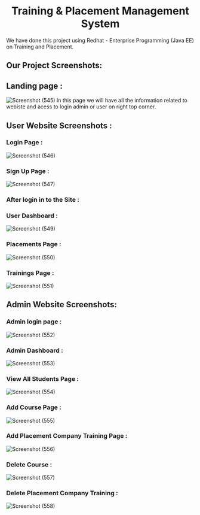 <h1 align="center" id="title">Training & Placement Management System</h1>

We have done this project using Redhat - Enterprise Programming (Java EE) on Training and Placement. 

<h2 font="bold"> Our Project Screenshots: </h2>

## Landing page : 

![Screenshot (545)](https://github.com/Venkataramanabaratam1/EP-REDHAT-SDP/assets/109843726/fb1c9953-908b-49d0-8746-92aea98628dc)
In this page we will have all the information related to webiste and acess to login admin or user on right top corner. 

## User Website Screenshots : 
  
### Login Page : 

![Screenshot (546)](https://github.com/Venkataramanabaratam1/EP-REDHAT-SDP/assets/109843726/c8b76364-5322-4b2a-b59f-8a0ab5cc734d)

### Sign Up Page :

![Screenshot (547)](https://github.com/Venkataramanabaratam1/EP-REDHAT-SDP/assets/109843726/de107881-fccd-4e10-8de4-09d4be5d7832)

### After login in to the Site :

### User Dashboard :

![Screenshot (549)](https://github.com/Venkataramanabaratam1/EP-REDHAT-SDP/assets/109843726/184d180f-b82d-4ff7-b881-4af6da9ca994)

### Placements Page :

![Screenshot (550)](https://github.com/Venkataramanabaratam1/EP-REDHAT-SDP/assets/109843726/17dea8b7-5181-4120-ac85-5e549f5e9a4c)

### Trainings Page :

![Screenshot (551)](https://github.com/Venkataramanabaratam1/EP-REDHAT-SDP/assets/109843726/0ef2ad83-bdd4-4407-b181-99f387d346e1)


## Admin Website Screenshots:

### Admin login page :

![Screenshot (552)](https://github.com/Venkataramanabaratam1/EP-REDHAT-SDP/assets/109843726/210c74c1-afb6-4706-bc10-c35f65c9655d)

### Admin Dashboard :

![Screenshot (553)](https://github.com/Venkataramanabaratam1/EP-REDHAT-SDP/assets/109843726/5e0ee5a5-1c3d-4cb2-a409-a51cdd8f2f67)

### View All Students Page :

![Screenshot (554)](https://github.com/Venkataramanabaratam1/EP-REDHAT-SDP/assets/109843726/c35050f6-0852-4873-b4f6-5c9148e6498b)

### Add Course Page :

![Screenshot (555)](https://github.com/Venkataramanabaratam1/EP-REDHAT-SDP/assets/109843726/69974bb5-9d76-4d5d-ac12-3584680f7ee1)

### Add Placement Company Training Page :

![Screenshot (556)](https://github.com/Venkataramanabaratam1/EP-REDHAT-SDP/assets/109843726/ee1c5c7f-f476-46df-9361-366e0037c198)

### Delete Course :

![Screenshot (557)](https://github.com/Venkataramanabaratam1/EP-REDHAT-SDP/assets/109843726/8b5f9fcc-3003-4248-9319-b69bef648760)

### Delete Placement Company Training :

![Screenshot (558)](https://github.com/Venkataramanabaratam1/EP-REDHAT-SDP/assets/109843726/22531466-c25e-4121-b49d-08b9c0477ed2)

